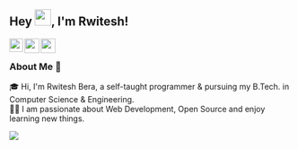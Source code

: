 ## Hey <img src="https://github.com/TheDudeThatCode/TheDudeThatCode/blob/master/Assets/Hi.gif" width="29px">, I'm Rwitesh!

<a href="https://www.linkedin.com/in/rwitesh-bera/">
  <img align="left" width="24px" src="https://raw.githubusercontent.com/TheDudeThatCode/TheDudeThatCode/db8f1cbd38ac0ae2a08f36f961096dbd59a02393/Assets/Linkedin.svg"  />
</a>
<a href="https://twitter.com/RwiteshBera">
  <img align="left" width="26px" src="https://raw.githubusercontent.com/TheDudeThatCode/TheDudeThatCode/db8f1cbd38ac0ae2a08f36f961096dbd59a02393/Assets/Twitter.svg" />
</a>
<a href="mailto:rwiteshbera@gmail.com">
  <img align="left" width="26px" src="https://raw.githubusercontent.com/TheDudeThatCode/TheDudeThatCode/db8f1cbd38ac0ae2a08f36f961096dbd59a02393/Assets/Gmail.svg" />
</a>

<br /> 

### About Me 🚀
🎓 Hi, I'm Rwitesh Bera, a self-taught programmer & pursuing my B.Tech. in Computer Science & Engineering.</br>
👨‍💻 I am passionate about Web Development, Open Source and enjoy learning new things. </br>

<a href="https://github.com/rwiteshbera/rwiteshbera/">
  <img align="center" src="https://github-readme-stats.vercel.app/api?username=rwiteshbera&theme=highcontrast&show_icons=true" />
</a>
